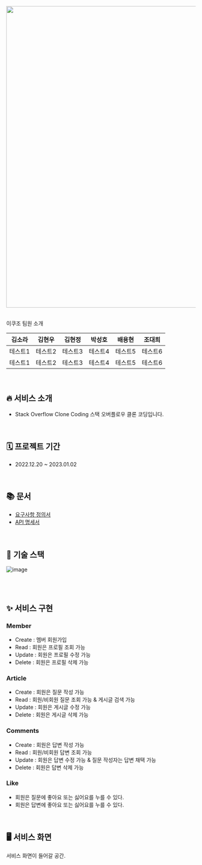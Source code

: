 <p align="center"><img src="https://upload.wikimedia.org/wikipedia/commons/0/02/Stack_Overflow_logo.svg" width="800px"></p>
</br>
이쿠조 팀원 소개  

|김소라|김현우|김현정|박성호|배용현|조대희|
|---|---|---|---|---|---|
|테스트1|테스트2|테스트3|테스트4|테스트5|테스트6|
|테스트1|테스트2|테스트3|테스트4|테스트5|테스트6|
</br>

## 🔥 서비스 소개
- Stack Overflow Clone Coding 스택 오버플로우 클론 코딩입니다.
</br>

## 🗓️ 프로젝트 기간
- 2022.12.20 ~ 2023.01.02
</br>

## 📚 문서
- [요구사항 정의서](https://docs.google.com/document/d/1jQU9doK8h_rl54DL878T_I1RqKnNkDNsRhlyP95LDxY/edit)
- [API 명세서](https://codestates.notion.site/API-f817c7da979640ba99d528ab0e98498c)
</br>

## 📌 기술 스택
![image](https://user-images.githubusercontent.com/111113889/210197615-098ff7bd-5de5-43d1-aa3b-28c9e5792a5f.png)

</br>
</br>

## ✨ 서비스 구현
### Member
 - Create : 멤버 회원가입
 - Read : 회원은 프로필 조회 가능
 - Update : 회원은 프로필 수정 가능
 - Delete : 회원은 프로필 삭제 가능

### Article
 - Create : 회원은 질문 작성 가능
 - Read : 회원/비회원 질문 조회 가능 & 게시글 검색 가능
 - Update : 회원은 게시글 수정 가능
 - Delete : 회원은 게시글 삭제 가능

### Comments
 - Create : 회원은 답변 작성 가능
 - Read : 회원/비회원 답변 조회 가능
 - Update : 회원은 답변 수정 가능 & 질문 작성자는 답변 채택 가능
 - Delete : 회원은 답변 삭제 가능

### Like
- 회원은 질문에 좋아요 또는 싫어요를 누를 수 있다.
- 회원은 답변에 좋아요 또는 싫어요를 누를 수 있다.
</br>

## 🖥️ 서비스 화면
서비스 화면이 들어갈 공간.
